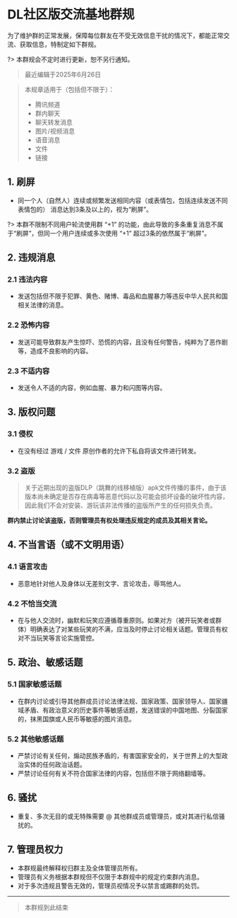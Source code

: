 # DL社区版交流基地群规

为了维护群的正常发展，保障每位群友在不受无效信息干扰的情况下，都能正常交流、获取信息，特制定如下群规。

?> 本群规会不定时进行更新，恕不另行通知。

> 最近编辑于2025年6月26日

> 本规章适用于（包括但不限于）：
> - 腾讯频道
> - 群内聊天
> - 聊天转发消息
> - 图片/视频消息
> - 语音消息
> - 文件
> - 链接

## 1. 刷屏
- 同一个人（自然人）连续或频繁发送相同内容（或表情包，包括连续发送不同表情包的） 消息达到3条及以上的，视为“刷屏”。

?> 本群不限制不同用户轮流使用群 “+1” 的功能，由此导致的多条重复消息不属于“刷屏”，但同一个用户连续或多次使用 “+1” 超过3条的依然属于“刷屏”。

## 2. 违规消息
### 2.1 违法内容
- 发送包括但不限于犯罪、黄色、赌博、毒品和血腥暴力等违反中华人民共和国相关法律的消息。

### 2.2 恐怖内容
- 发送可能导致群友产生惊吓、恐慌的内容，且没有任何警告，纯粹为了恶作剧等，造成不良影响的内容。

### 2.3 不适内容
- 发送令人不适的内容，例如血腥、暴力和闪图等内容。

## 3. 版权问题
### 3.1 侵权
- 在没有经过 游戏 / 文件 原创作者的允许下私自将该文件进行转发。

### 3.2 盗版
> 关于近期出现的盗版DLP（跳舞的线移植版）apk文件传播的事件，由于该版本尚未确定是否存在病毒等恶意代码以及可能会损坏设备的破坏性内容，因此我们不会对安装、游玩该非法传播的盗版所产生的任何损失负责。

**群内禁止讨论该盗版，否则管理员有权处理违反规定的成员及其相关言论。**

## 4. 不当言语（或不文明用语）
### 4.1 语言攻击
- 恶意地针对他人及身体以无差别文字、言论攻击，辱骂他人。

### 4.2 不恰当交流 
- 在与他人交流时，幽默和玩笑应遵循尊重原则。如果对方（被开玩笑者或群体）明确表达了对某些玩笑的不满，应当及时停止讨论相关话题。管理员有权对不当玩笑等言论实施管控。

## 5. 政治、敏感话题
### 5.1 国家敏感话题
- 在群内讨论或引导其他群成员讨论法律法规、国家政策、国家领导人、国家疆域矛盾、有政治意义的历史事件等敏感话题，发送错误的中国地图、分裂国家的，抹黑国旗或人民币等敏感的图片消息。

### 5.2 其他敏感话题
- 严禁讨论有关任何，煽动民族矛盾的，有害国家安全的，关于世界上的大型政治实体的任何政治话题。
- 严禁讨论任何有关不符合国家法律的内容，包括但不限于网络翻墙等。

## 6. 骚扰
- 重复、多次无目的或无特殊需要 @ 其他群成员或管理员，或对其进行私信骚扰的。

## 7. 管理员权力

- 本群规最终解释权归群主及全体管理员所有。
- 管理员有义务根据本群规但不仅限于本群规中的规定约束群内消息。
- 对于多次违规且警告无效的，管理员视情况予以禁言或踢群的处罚。

--------

> 本群规到此结束
